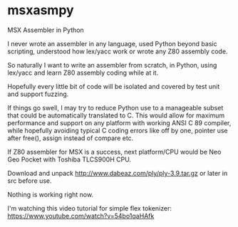 # msxasmpy

MSX Assembler in Python

I never wrote an assembler in any language,
used Python beyond basic scripting,
understood how lex/yacc work
or wrote any Z80 assembly code.

So naturally I want to write an assembler from scratch,
in Python, using lex/yacc
and learn Z80 assembly coding while at it.

Hopefully every little bit of code will be isolated
and covered by test unit and support fuzzing.

If things go swell, I may try to reduce Python use to
a manageable subset that could be automatically translated to C.
This would allow for maximum performance and support on any platform with working ANSI C 89 compiler,
while hopefully avoiding typical C coding errors
like off by one, pointer use after free(), assign instead of compare etc.

If Z80 assembler for MSX is a success,
next platform/CPU would be Neo Geo Pocket with Toshiba TLCS900H CPU.

Download and unpack http://www.dabeaz.com/ply/ply-3.9.tar.gz or later in src before use.

Nothing is working right now.

I'm watching this video tutorial for simple flex tokenizer: https://www.youtube.com/watch?v=54bo1qaHAfk
